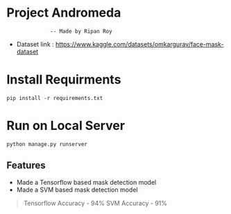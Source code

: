 # Project Andromeda
                  -- Made by Ripan Roy
- Dataset link : https://www.kaggle.com/datasets/omkargurav/face-mask-dataset



# Install Requirments
`pip install -r requirements.txt`

# Run on Local Server
`python manage.py runserver`
## Features

- Made a Tensorflow based mask detection model  
- Made a SVM based mask detection model


> Tensorflow Accuracy - 94%
> SVM Accuracy - 91%


